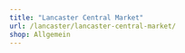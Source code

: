 ```yaml
---
title: "Lancaster Central Market"
url: /lancaster/lancaster-central-market/
shop: Allgemein
---
```

